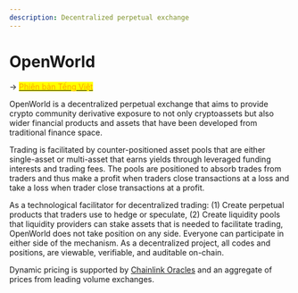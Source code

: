 ```yaml
---
description: Decentralized perpetual exchange
---
```


# OpenWorld

\->  [<mark style="color:orange;">Phiên bản Tếng Việt</mark>](https://vi.wiki.openworld.vision)<mark style="color:orange;"></mark>

OpenWorld is a decentralized perpetual exchange that aims to provide crypto community derivative exposure to not only cryptoassets but also wider financial products and assets that have been developed from traditional finance space.

Trading is facilitated by counter-positioned asset pools that are either single-asset or multi-asset that earns yields through leveraged funding interests and trading fees. The pools are positioned to absorb trades from traders and thus make a profit when traders close transactions at a loss and take a loss when trader close transactions at a profit.

As a technological facilitator for decentralized trading: (1) Create perpetual products that traders use to hedge or speculate, (2) Create liquidity pools that liquidity providers can stake assets that is needed to facilitate trading, OpenWorld does not take position on any side.  Everyone can participate in either side of the mechanism.  As a decentralized project, all codes and positions, are viewable, verifiable, and auditable on-chain.

Dynamic pricing is supported by [Chainlink Oracles](https://chain.link/) and an aggregate of prices from leading volume exchanges.

